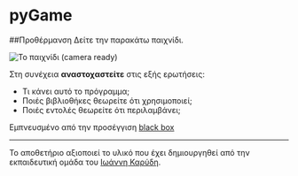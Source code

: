 # pyGame

##Προθέρμανση
Δείτε την παρακάτω παιχνίδι.

![Το παιχνίδι (camera ready)](https://github.com/diogenisAl/pyGame/blob/main/media/space_invaders_gif.gif)

Στη συνέχεια **αναστοχαστείτε** στις εξής ερωτήσεις:

* Τι κάνει αυτό το πρόγραμμα;
* Ποιές βιβλιοθήκες θεωρείτε ότι χρησιμοποιεί;
* Ποιές εντολές θεωρείτε ότι περιλαμβάνει;




Εμπνευσμένο από την προσέγγιση [black box](https://en.wikipedia.org/wiki/Black_box)

---

Το αποθετήριο αξιοποιεί το υλικό που έχει δημιουργηθεί από την εκπαιδευτική ομάδα του [Ιωάννη Καρύδη](https://github.com/ioanniskarydis).
